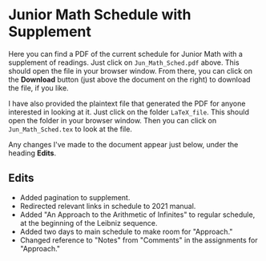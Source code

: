 # Junior Math Schedule with Supplement

Here you can find a PDF of the current schedule for Junior Math 
with a supplement of readings. Just click on `Jun_Math_Sched.pdf`
above. This should open the file in your browser window. From
there, you can click on
the **Download** button (just above the document on the right) to download the file, 
if you like.

I have also provided the plaintext file that generated the PDF
for anyone interested in looking at it. Just click on the folder
`LaTeX_file`. This should open the folder in your browser window. Then
you can click on `Jun_Math_Sched.tex` to look at the file.

Any changes I've made to the document appear just below, under the heading **Edits**. 

## Edits
- Added pagination to supplement.
- Redirected relevant links in schedule to 2021 manual.
- Added "An Approach to the Arithmetic of Infinites" to regular schedule,
at the beginning of the Leibniz sequence.
- Added two days to main schedule to make room for "Approach."
- Changed reference to "Notes" from "Comments" in the assignments for "Approach."
